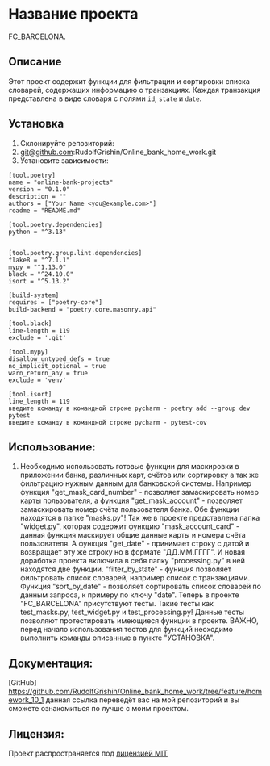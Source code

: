 # Название проекта
FC_BARCELONA.
## Описание
Этот проект содержит функции для фильтрации и сортировки списка словарей, содержащих информацию о транзакциях. Каждая транзакция представлена в виде словаря с полями `id`, `state` и `date`.
## Установка
1. Склонируйте репозиторий:
2. git@github.com:RudolfGrishin/Online_bank_home_work.git
3. Установите зависимости:
```
[tool.poetry]
name = "online-bank-projects"
version = "0.1.0"
description = ""
authors = ["Your Name <you@example.com>"]
readme = "README.md"

[tool.poetry.dependencies]
python = "^3.13"


[tool.poetry.group.lint.dependencies]
flake8 = "^7.1.1"
mypy = "^1.13.0"
black = "^24.10.0"
isort = "^5.13.2"

[build-system]
requires = ["poetry-core"]
build-backend = "poetry.core.masonry.api"

[tool.black]
line-length = 119
exclude = '.git'

[tool.mypy]
disallow_untyped_defs = true
no_implicit_optional = true
warn_return_any = true
exclude = 'venv'

[tool.isort]
line_length = 119
введите команду в командной строке pycharm - poetry add --group dev pytest
введите команду в командной строке pycharm - pytest-cov
```
## Использование:

1. Необходимо использовать готовые функции для маскировки в приложении банка, различных карт, счётов или сортировку а так же фильтрацию нужным данным для банковской системы. Например функция "get_mask_card_number" - позволяет замаскировать номер карты пользователя, а функция "get_mask_account" - позволяет замаскировать номер счёта пользователя банка. Обе функции находятся в папке "masks.py"! Так же в проекте представлена папка "widget.py", которая содержит функцию "mask_account_card" - данная функция маскирует общие данные карты и номера счёта пользователя. А функция "get_date" - принимает строку с датой и возвращает эту же строку но в формате "ДД.ММ.ГГГГ". И новая доработка проекта включила в себя папку "processing.py" в ней находятся две функции. "filter_by_state" - функция позволяет фильтровать список словарей, например список с транзакциями. Функция "sort_by_date" - позволяет сортировать список словарей по данным запроса, к примеру по ключу "date". Теперь в проекте "FC_BARCELONA" присутствуют тесты. Такие тесты как test_masks.py, test_widget.py и test_processing.py! Данные тесты позволяют протестировать имеющиеся функции в проекте. ВАЖНО, перед начало использования тестов для функций неоходимо выполнить команды описанные в пункте "УСТАНОВКА".

## Документация:

[GitHub]  https://github.com/RudolfGrishin/Online_bank_home_work/tree/feature/homework_10_1 данная ссылка переведёт вас на мой репозиторий и вы сможете ознакомиться по лучше с моим проектом.

## Лицензия:

Проект распространяется под [лицензией MIT](LICENSE)
